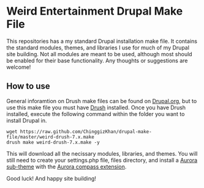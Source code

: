 # Weird Entertainment Drupal Make File

This repositories has a my standard Drupal installation make file. It contains the standard modules, themes, and libraries I use for much of my Drupal site building. Not all modules are meant to be used, although most should be enabled for their base functionality. Any thoughts or suggestions are welcome!

## How to use

General inforamtion on Drush make files can be found on [Drupal.org](http://drupal.org/node/1476014), but to use this make file you must have [Drush](http://www.drush.org) installed. Once you have Drush installed, execute the following command within the folder you want to install Drupal in.
```
wget https://raw.github.com/ChinggizKhan/drupal-make-file/master/weird-drush-7.x.make
drush make weird-drush-7.x.make -y
```

This will download all the necissary modules, libraries, and themes. You will still need to create your settings.php file, files directory, and install a [Aurora sub-theme](http://www.drupal.org/project/aurora) with the [Aurora compass extension](https://github.com/Snugug/Aurora).


Good luck! And happy site building!

